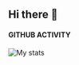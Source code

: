 ## Hi there 👋

#### GITHUB ACTIVITY

![My stats](https://github-readme-stats.vercel.app/api?username=vylenne&show_icons=true&theme=light&count_private=true)

<!--
**vylenne/vylenne** is a ✨ _special_ ✨ repository because its `README.md` (this file) appears on your GitHub profile.

Here are some ideas to get you started:

- 🔭 I’m currently working on ...
- 🌱 I’m currently learning ...
- 👯 I’m looking to collaborate on ...
- 🤔 I’m looking for help with ...
- 💬 Ask me about ...
- 📫 How to reach me: ...
- 😄 Pronouns: ...
- ⚡ Fun fact: ...
-->
